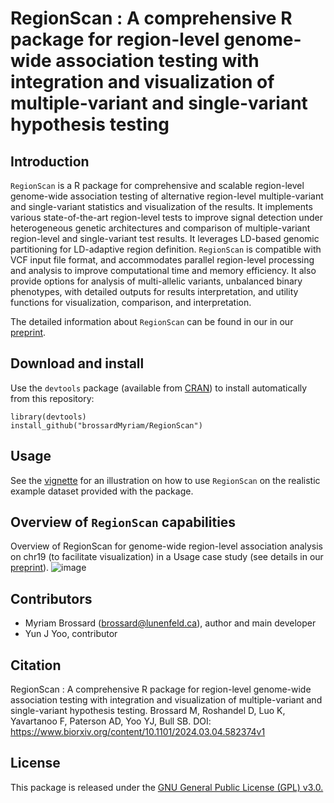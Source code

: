 # RegionScan : A comprehensive R package for region-level genome-wide association testing with integration and visualization of multiple-variant and single-variant hypothesis testing 

## Introduction
`RegionScan` is a R package for comprehensive and scalable region-level genome-wide association testing of alternative region-level multiple-variant and single-variant statistics and visualization of the results. It implements various state-of-the-art region-level tests to improve signal detection under heterogeneous genetic architectures and comparison of multiple-variant region-level and single-variant test results. It leverages LD-based genomic partitioning for LD-adaptive region definition. `RegionScan` is compatible with VCF input file format, and accommodates parallel region-level processing and analysis to improve computational time and memory efficiency. It also provide options for analysis of multi-allelic variants, unbalanced binary phenotypes, with detailed outputs for results interpretation, and utility functions for visualization, comparison, and interpretation.

The detailed information about `RegionScan` can be found in our in our [preprint](https://www.biorxiv.org/content/10.1101/2024.03.04.582374v1). 


## Download and install
Use the `devtools` package (available from
[CRAN](http://cran-r.c3sl.ufpr.br/web/packages/devtools/index.html)) to
install automatically from this repository:

```{r, eval=TRUE}
library(devtools)
install_github("brossardMyriam/RegionScan")
```

## Usage
See the [vignette](https://github.com/brossardMyriam/RegionScan/blob/main/Introduction.pdf) for an illustration on how to use `RegionScan` on the realistic example dataset provided with the package.

## Overview of `RegionScan` capabilities
Overview of RegionScan for genome-wide region-level association analysis on chr19 (to facilitate visualization) in a Usage case study (see details in our [preprint](https://www.biorxiv.org/content/10.1101/2024.03.04.582374v1)). 
![image](https://github.com/brossardMyriam/RegionScan/assets/49451601/615abbbe-0296-4f4d-8d17-137c09511a98)

## Contributors
- Myriam Brossard (brossard@lunenfeld.ca), author and main developer
- Yun J Yoo, contributor

## Citation
RegionScan : A comprehensive R package for region-level genome-wide association testing with integration and visualization of multiple-variant and single-variant hypothesis testing.
Brossard M, Roshandel D, Luo K, Yavartanoo F, Paterson AD, Yoo YJ, Bull SB.
DOI: https://www.biorxiv.org/content/10.1101/2024.03.04.582374v1

## License
This package is released under the [GNU General Public License (GPL) v3.0.](https://www.gnu.org/licenses/gpl-3.0.html)
